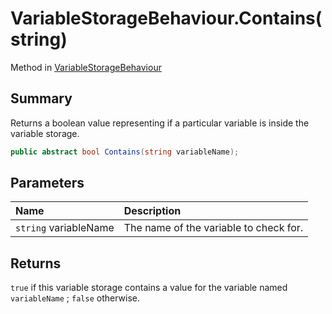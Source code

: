 # VariableStorageBehaviour.Contains(string)

Method in [VariableStorageBehaviour](/docs/api/csharp/yarn.unity.variablestoragebehaviour.md)

## Summary


Returns a boolean value representing if a particular variable is
inside the variable storage.


```csharp
public abstract bool Contains(string variableName);
```

## Parameters

|Name|Description|
|:---|:---|
|`string` variableName|The name of the variable to check for.|

## Returns

<code>true</code>  if this variable storage contains a
value for the variable named  <code>variableName</code> ;  <code>false</code>  otherwise.

